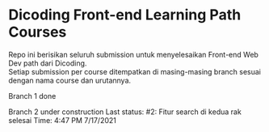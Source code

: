 # Dicoding Front-end Learning Path Courses

Repo ini berisikan seluruh submission untuk menyelesaikan Front-end Web Dev path dari Dicoding.  
Setiap submission per course ditempatkan di masing-masing branch sesuai dengan nama course dan urutannya.

Branch 1 done

Branch 2 under construction
Last status: #2: Fitur search di kedua rak selesai
Time: 4:47 PM 7/17/2021